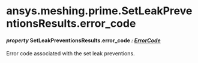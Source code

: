 # ansys.meshing.prime.SetLeakPreventionsResults.error_code



#### *property* SetLeakPreventionsResults.error_code *: [ErrorCode](ansys.meshing.prime.ErrorCode.md#ansys.meshing.prime.ErrorCode)*

Error code associated with the set leak preventions.

<!-- !! processed by numpydoc !! -->
